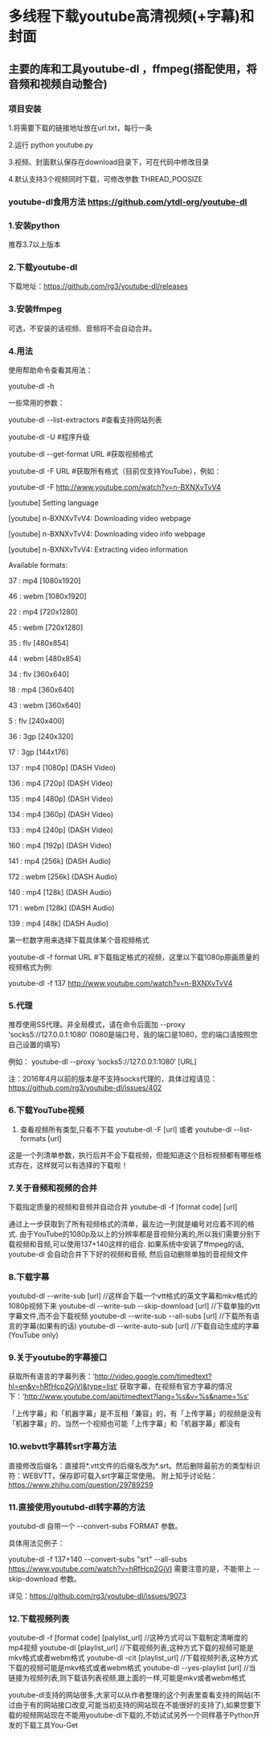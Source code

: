 # 多线程下载youtube高清视频(+字幕)和封面
## 主要的库和工具youtube-dl ，ffmpeg(搭配使用，将音频和视频自动整合)

### 项目安装
1.将需要下载的链接地址放在url.txt，每行一条

2.运行 python youtube.py

3.视频、封面默认保存在download目录下，可在代码中修改目录

4.默认支持3个视频同时下载，可修改参数 THREAD_POOSIZE

### youtube-dl食用方法 https://github.com/ytdl-org/youtube-dl
    
### 1.安装python
推荐3.7以上版本

### 2.下载youtube-dl
下载地址：https://github.com/rg3/youtube-dl/releases

### 3.安装ffmpeg
可选，不安装的话视频、音频将不会自动合并。

### 4.用法
使用帮助命令查看其用法：

youtube-dl -h

一些常用的参数：

youtube-dl --list-extractors  #查看支持网站列表

youtube-dl -U  #程序升级

youtube-dl --get-format URL #获取视频格式

youtube-dl -F URL #获取所有格式（目前仅支持YouTube），例如：

youtube-dl -F http://www.youtube.com/watch?v=n-BXNXvTvV4
 
[youtube] Setting language

[youtube] n-BXNXvTvV4: Downloading video webpage

[youtube] n-BXNXvTvV4: Downloading video info webpage

[youtube] n-BXNXvTvV4: Extracting video information

Available formats:

37      :       mp4     [1080x1920]

46      :       webm    [1080x1920]

22      :       mp4     [720x1280]

45      :       webm    [720x1280]

35      :       flv     [480x854]

44      :       webm    [480x854]

34      :       flv     [360x640]

18      :       mp4     [360x640]

43      :       webm    [360x640]

5       :       flv     [240x400]

36      :       3gp     [240x320]

17      :       3gp     [144x176]

137     :       mp4     [1080p] (DASH Video)

136     :       mp4     [720p] (DASH Video)

135     :       mp4     [480p] (DASH Video)

134     :       mp4     [360p] (DASH Video)

133     :       mp4     [240p] (DASH Video)

160     :       mp4     [192p] (DASH Video)

141     :       mp4     [256k] (DASH Audio)

172     :       webm    [256k] (DASH Audio)

140     :       mp4     [128k] (DASH Audio)

171     :       webm    [128k] (DASH Audio)

139     :       mp4     [48k] (DASH Audio)

第一栏数字用来选择下载具体某个音视频格式

youtube-dl -f format URL #下载指定格式的视频，这里以下载1080p原画质量的视频格式为例:

youtube-dl -f 137 http://www.youtube.com/watch?v=n-BXNXvTvV4

### 5.代理
推荐使用SS代理。非全局模式，请在命令后面加  --proxy ‘socks5://127.0.0.1:1080‘  (1080是端口号，我的端口是1080，您的端口请按照您自己设置的填写)

例如： youtube-dl --proxy ‘socks5://127.0.0.1:1080‘ [URL] 

注：2016年4月以前的版本是不支持socks代理的，具体过程请见：https://github.com/rg3/youtube-dl/issues/402

### 6.下载YouTube视频
1) 查看视频所有类型,只看不下载
youtube-dl -F [url]
或者
youtube-dl --list-formats [url]

这是一个列清单参数，执行后并不会下载视频，但能知道这个目标视频都有哪些格式存在，这样就可以有选择的下载啦！

### 7.关于音频和视频的合并
下载指定质量的视频和音频并自动合并
youtube-dl -f [format code] [url]

通过上一步获取到了所有视频格式的清单，最左边一列就是编号对应着不同的格式.
由于YouTube的1080p及以上的分辨率都是音视频分离的,所以我们需要分别下载视频和音频,可以使用137+140这样的组合.
如果系统中安装了ffmpeg的话, youtube-dl 会自动合并下下好的视频和音频, 然后自动删除单独的音视频文件

### 8.下载字幕
youtubd-dl --write-sub [url] //这样会下载一个vtt格式的英文字幕和mkv格式的1080p视频下来
youtube-dl --write-sub --skip-download [url] //下载单独的vtt字幕文件,而不会下载视频
youtube-dl --write-sub --all-subs [url] //下载所有语言的字幕(如果有的话)
youtube-dl --write-auto-sub [url] //下载自动生成的字幕(YouTube only)

### 9.关于youtube的字幕接口
获取所有语言的字幕列表：‘http://video.google.com/timedtext?hl=en&v=hRfHcp2GjVI&type=list‘
获取字幕，在视频有官方字幕的情况下：‘http://www.youtube.com/api/timedtext?lang=%s&v=%s&name=%s‘

「上传字幕」和「机器字幕」是不互相「兼容」的，有「上传字幕」的视频是没有「机器字幕」的，当然一个视频也可能「上传字幕」和「机器字幕」都没有

### 10.webvtt字幕转srt字幕方法
直接修改后缀名：直接将*.vtt文件的后缀名改为*.srt。然后删除最前方的类型标识符：WEBVTT，保存即可载入srt字幕正常使用。
附上知乎讨论贴：https://www.zhihu.com/question/29789259

 

### 11.直接使用youtubd-dl转字幕的方法

youtubd-dl 自带一个  --convert-subs FORMAT  参数。

具体用法见例子：

youtube-dl -f 137+140  --convert-subs "srt" --all-subs https://www.youtube.com/watch?v=hRfHcp2GjVI
需要注意的是，不能带上 --skip-download 参数。

详见：https://github.com/rg3/youtube-dl/issues/9073


### 12.下载视频列表
youtube-dl -f [format code] [palylist_url] //这种方式可以下载制定清晰度的mp4视频
youtube-dl [playlist_url] //下载视频列表,这种方式下载的视频可能是mkv格式或者webm格式
youtube-dl -cit [playlist_url] //下载视频列表,这种方式下载的视频可能是mkv格式或者webm格式
youtube-dl --yes-playlist [url] //当链接为视频列表,则下载该列表视频,跟上面的一样,可能是mkv或者webm格式


youtube-dl支持的网站很多,大家可以从作者整理的这个列表里查看支持的网站(不过由于有的网站接口改变,可能当初支持的网站现在不能很好的支持了),如果您要下载的视频网站现在不能用youtube-dl下载的,不妨试试另外一个同样基于Python开发的下载工具You-Get
